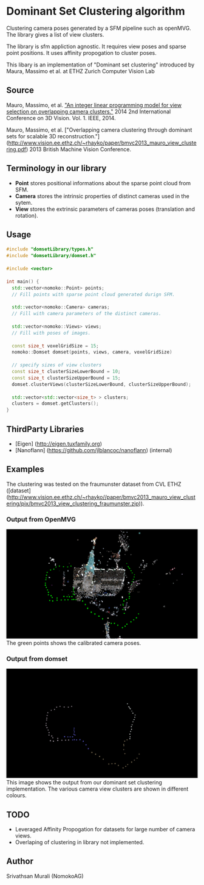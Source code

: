 # Dominant Set Clustering algorithm

Clustering camera poses generated by a SFM pipeline such as openMVG. The library gives a list of view clusters.

The library is sfm appliction agnostic. It requires view poses and sparse point positions.
It uses affinity propogation to cluster poses.

This libary is an implementation of "Dominant set clustering" introduced by Maura, Massimo et al. at ETHZ Zurich Computer Vision Lab

## Source

Mauro, Massimo, et al. ["An integer linear programming model for view selection on overlapping camera clusters."](http://www.vision.ee.ethz.ch/~rhayko/paper/3dv2014_mauro_joint_selection_clustering.pdf)
2014 2nd International Conference on 3D Vision. Vol. 1. IEEE, 2014.

Mauro, Massimo, et al. ["Overlapping camera clustering through dominant sets for scalable 3D reconstruction."]
(http://www.vision.ee.ethz.ch/~rhayko/paper/bmvc2013_mauro_view_clustering.pdf)
2013 British Machine Vision Conference.

## Terminology in our library
* **Point** stores positional informations about the sparse point cloud from SFM.
* **Camera** stores the intrinsic properties of distinct cameras used in the sytem.
* **View** stores the extrinsic parameters of cameras poses (translation and rotation).

## Usage
```C++
#include "domsetLibrary/types.h"
#include "domsetLibrary/domset.h"

#include <vector>

int main() {
  std::vector<nomoko::Point> points;
  // Fill points with sparse point cloud generated durign SFM.
  
  std::vector<nomoko::Camera> cameras;
  // Fill with camera parameters of the distinct cameras.
  
  std::vector<nomoko::Views> views;
  // Fill with poses of images.

  const size_t voxelGridSize = 15;
  nomoko::Domset domset(points, views, camera, voxelGridSize)

  // specify sizes of view clusters
  const size_t clusterSizeLowerBound = 10;
  const size_t clusterSizeUpperBound = 15;
  domset.clusterViews(clusterSizeLowerBound, clusterSizeUpperBound);

  std::vector<std::vector<size_t> > clusters;
  clusters = domset.getClusters();
}

```

## ThirdParty Libraries
* [Eigen] (http://eigen.tuxfamily.org)
* [Nanoflann] (https://github.com/jlblancoc/nanoflann) (internal)

## Examples
The clustering was tested on the fraumunster dataset from CVL ETHZ ([dataset] (http://www.vision.ee.ethz.ch/~rhayko//paper/bmvc2013_mauro_view_clustering/pix/bmvc2013_view_clustering_fraumunster.zip)).

### Output from OpenMVG
![SFM Output](exampleImages/fraumunster00.png)
The green points shows the calibrated camera poses.

### Output from domset
![Domset Output](exampleImages/fraumunster01.png)
This image shows the output from our dominant set clustering implementation.
The various camera view clusters are shown in different colours.

## TODO
* Leveraged Affinity Propogation for datasets for large number of camera views.
* Overlaping of clustering in library not implemented.

## Author
Srivathsan Murali (NomokoAG)
